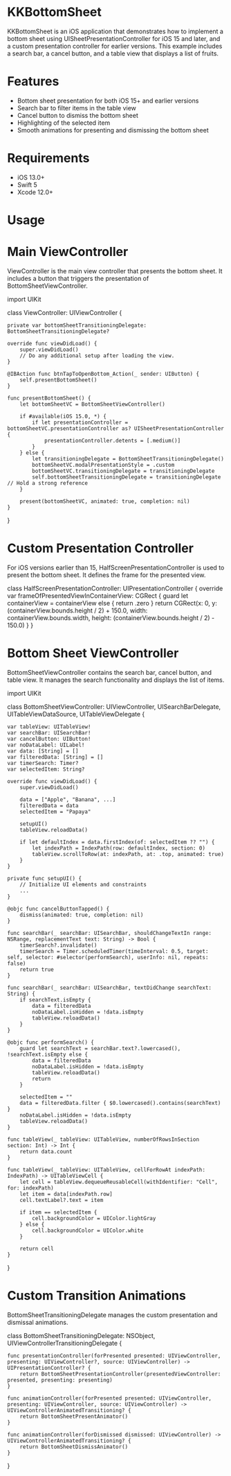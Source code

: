 # KKBottomSheet

KKBottomSheet is an iOS application that demonstrates how to implement a bottom sheet using UISheetPresentationController for iOS 15 and later, and a custom presentation controller for earlier versions. This example includes a search bar, a cancel button, and a table view that displays a list of fruits.

# Features
- Bottom sheet presentation for both iOS 15+ and earlier versions
- Search bar to filter items in the table view
- Cancel button to dismiss the bottom sheet
- Highlighting of the selected item
- Smooth animations for presenting and dismissing the bottom sheet

# Requirements
- iOS 13.0+ 
- Swift 5
- Xcode 12.0+

# Usage
# Main ViewController
ViewController is the main view controller that presents the bottom sheet. It includes a button that triggers the presentation of BottomSheetViewController.

import UIKit

class ViewController: UIViewController {
    
    private var bottomSheetTransitioningDelegate: BottomSheetTransitioningDelegate?
    
    override func viewDidLoad() {
        super.viewDidLoad()
        // Do any additional setup after loading the view.
    }
    
    @IBAction func btnTapToOpenBottom_Action(_ sender: UIButton) {
        self.presentBottomSheet()
    }
    
    func presentBottomSheet() {
        let bottomSheetVC = BottomSheetViewController()
        
        if #available(iOS 15.0, *) {
            if let presentationController = bottomSheetVC.presentationController as? UISheetPresentationController {
                presentationController.detents = [.medium()]
            }
        } else {
            let transitioningDelegate = BottomSheetTransitioningDelegate()
            bottomSheetVC.modalPresentationStyle = .custom
            bottomSheetVC.transitioningDelegate = transitioningDelegate
            self.bottomSheetTransitioningDelegate = transitioningDelegate // Hold a strong reference
        }
        
        present(bottomSheetVC, animated: true, completion: nil)
    }
}

# Custom Presentation Controller
For iOS versions earlier than 15, HalfScreenPresentationController is used to present the bottom sheet. It defines the frame for the presented view.

class HalfScreenPresentationController: UIPresentationController {
    override var frameOfPresentedViewInContainerView: CGRect {
        guard let containerView = containerView else { return .zero }
        return CGRect(x: 0, y: (containerView.bounds.height / 2) + 150.0, width: containerView.bounds.width, height: (containerView.bounds.height / 2) - 150.0)
    }
}

# Bottom Sheet ViewController
BottomSheetViewController contains the search bar, cancel button, and table view. It manages the search functionality and displays the list of items.

import UIKit

class BottomSheetViewController: UIViewController, UISearchBarDelegate, UITableViewDataSource, UITableViewDelegate {
    
    var tableView: UITableView!
    var searchBar: UISearchBar!
    var cancelButton: UIButton!
    var noDataLabel: UILabel!
    var data: [String] = []
    var filteredData: [String] = []
    var timerSearch: Timer?
    var selectedItem: String?
    
    override func viewDidLoad() {
        super.viewDidLoad()
        
        data = ["Apple", "Banana", ...]
        filteredData = data
        selectedItem = "Papaya"
        
        setupUI()
        tableView.reloadData()
        
        if let defaultIndex = data.firstIndex(of: selectedItem ?? "") {
            let indexPath = IndexPath(row: defaultIndex, section: 0)
            tableView.scrollToRow(at: indexPath, at: .top, animated: true)
        }
    }
    
    private func setupUI() {
        // Initialize UI elements and constraints
        ...
    }
    
    @objc func cancelButtonTapped() {
        dismiss(animated: true, completion: nil)
    }
    
    func searchBar(_ searchBar: UISearchBar, shouldChangeTextIn range: NSRange, replacementText text: String) -> Bool {
        timerSearch?.invalidate()
        timerSearch = Timer.scheduledTimer(timeInterval: 0.5, target: self, selector: #selector(performSearch), userInfo: nil, repeats: false)
        return true
    }
    
    func searchBar(_ searchBar: UISearchBar, textDidChange searchText: String) {
        if searchText.isEmpty {
            data = filteredData
            noDataLabel.isHidden = !data.isEmpty
            tableView.reloadData()
        }
    }
    
    @objc func performSearch() {
        guard let searchText = searchBar.text?.lowercased(), !searchText.isEmpty else {
            data = filteredData
            noDataLabel.isHidden = !data.isEmpty
            tableView.reloadData()
            return
        }
        
        selectedItem = ""
        data = filteredData.filter { $0.lowercased().contains(searchText) }
        noDataLabel.isHidden = !data.isEmpty
        tableView.reloadData()
    }
    
    func tableView(_ tableView: UITableView, numberOfRowsInSection section: Int) -> Int {
        return data.count
    }
    
    func tableView(_ tableView: UITableView, cellForRowAt indexPath: IndexPath) -> UITableViewCell {
        let cell = tableView.dequeueReusableCell(withIdentifier: "Cell", for: indexPath)
        let item = data[indexPath.row]
        cell.textLabel?.text = item
        
        if item == selectedItem {
            cell.backgroundColor = UIColor.lightGray
        } else {
            cell.backgroundColor = UIColor.white
        }
        
        return cell
    }
}

# Custom Transition Animations
BottomSheetTransitioningDelegate manages the custom presentation and dismissal animations.

class BottomSheetTransitioningDelegate: NSObject, UIViewControllerTransitioningDelegate {
    
    func presentationController(forPresented presented: UIViewController, presenting: UIViewController?, source: UIViewController) -> UIPresentationController? {
        return BottomSheetPresentationController(presentedViewController: presented, presenting: presenting)
    }
    
    func animationController(forPresented presented: UIViewController, presenting: UIViewController, source: UIViewController) -> UIViewControllerAnimatedTransitioning? {
        return BottomSheetPresentAnimator()
    }
    
    func animationController(forDismissed dismissed: UIViewController) -> UIViewControllerAnimatedTransitioning? {
        return BottomSheetDismissAnimator()
    }
}

